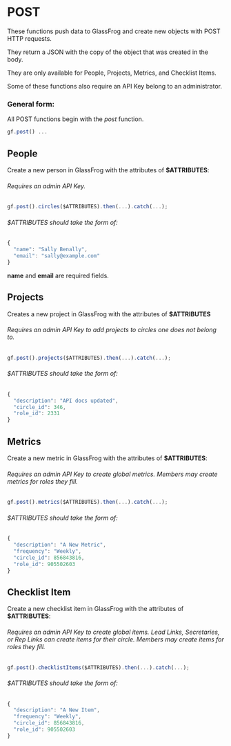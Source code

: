 # POST

These functions push data to GlassFrog and create new objects with POST HTTP requests.

They return a JSON with the copy of the object that was created in the body.

They are only available for People, Projects, Metrics, and Checklist Items.

Some of these functions also require an API Key belong to an administrator.

### General form:

All POST functions begin with the *post* function.

```javascript
gf.post() ...
```

## People

Create a new person in GlassFrog with the attributes of **$ATTRIBUTES**:

###### Requires an admin API Key.

```javascript
gf.post().circles($ATTRIBUTES).then(...).catch(...);
```

###### $ATTRIBUTES should take the form of:

```javascript
{ 
  "name": "Sally Benally", 
  "email": "sally@example.com" 
}
```

**name** and **email** are required fields.

## Projects

Creates a new project in GlassFrog with the attributes of **$ATTRIBUTES**

###### Requires an admin API Key to add projects to circles one does not belong to.

```javascript
gf.post().projects($ATTRIBUTES).then(...).catch(...);
```

###### $ATTRIBUTES should take the form of:

```javascript
{ 
  "description": "API docs updated", 
  "circle_id": 346, 
  "role_id": 2331 
}
```

## Metrics

Create a new metric in GlassFrog with the attributes of **$ATTRIBUTES**:

###### Requires an admin API Key to create global metrics. Members may create metrics for roles they fill.

```javascript
gf.post().metrics($ATTRIBUTES).then(...).catch(...);
```

###### $ATTRIBUTES should take the form of:

```javascript
{
  "description": "A New Metric", 
  "frequency": "Weekly", 
  "circle_id": 856843816, 
  "role_id": 905502603
}
```

## Checklist Item

Create a new checklist item in GlassFrog with the attributes of **$ATTRIBUTES**:

###### Requires an admin API Key to create global items. Lead Links, Secretaries, or Rep Links can create items for their circle. Members may create items for roles they fill.

```javascript
gf.post().checklistItems($ATTRIBUTES).then(...).catch(...);
```

###### $ATTRIBUTES should take the form of:

```javascript
{
  "description": "A New Item", 
  "frequency": "Weekly", 
  "circle_id": 856843816, 
  "role_id": 905502603
}
```

